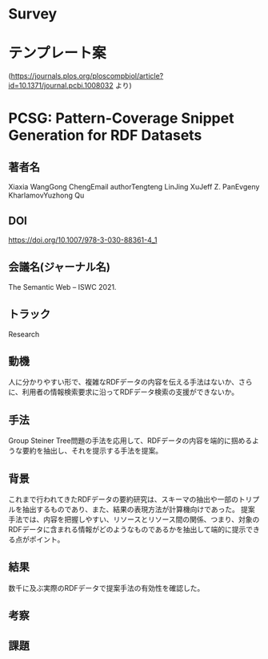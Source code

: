 # Survey

# テンプレート案
(https://journals.plos.org/ploscompbiol/article?id=10.1371/journal.pcbi.1008032 より)

# PCSG: Pattern-Coverage Snippet Generation for RDF Datasets
## 著者名
Xiaxia WangGong ChengEmail authorTengteng LinJing XuJeff Z. PanEvgeny KharlamovYuzhong Qu
## DOI
https://doi.org/10.1007/978-3-030-88361-4_1
## 会議名(ジャーナル名)
The Semantic Web – ISWC 2021.
## トラック
Research
## 動機
人に分かりやすい形で、複雑なRDFデータの内容を伝える手法はないか、さらに、利用者の情報検索要求に沿ってRDFデータ検索の支援ができないか。
## 手法
Group Steiner Tree問題の手法を応用して、RDFデータの内容を端的に掴めるような要約を抽出し、それを提示する手法を提案。
## 背景
これまで行われてきたRDFデータの要約研究は、スキーマの抽出や一部のトリプルを抽出するものであり、また、結果の表現方法が計算機向けであった。
提案手法では、内容を把握しやすい、リソースとリソース間の関係、つまり、対象のRDFデータに含まれる情報がどのようなものであるかを抽出して端的に提示できる点がポイント。
## 結果
数千に及ぶ実際のRDFデータで提案手法の有効性を確認した。
## 考察
## 課題
